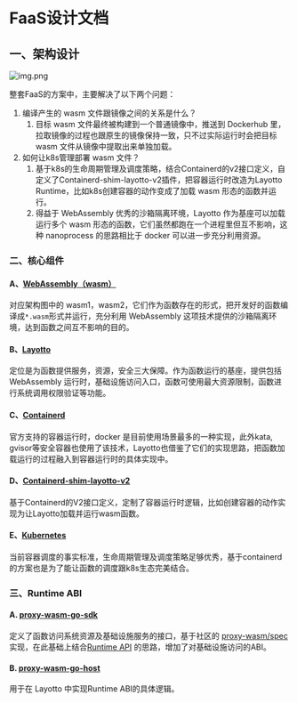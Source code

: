 # FaaS设计文档

## 一、架构设计

![img.png](/img/faas/faas-design.jpg)

整套FaaS的方案中，主要解决了以下两个问题：
1. 编译产生的 wasm 文件跟镜像之间的关系是什么？
   1. 目标 wasm 文件最终被构建到一个普通镜像中，推送到 Dockerhub 里，拉取镜像的过程也跟原生的镜像保持一致，只不过实际运行时会把目标 wasm 文件从镜像中提取出来单独加载。
2. 如何让k8s管理部署 wasm 文件？
   1. 基于k8s的生命周期管理及调度策略，结合Containerd的v2接口定义，自定义了Containerd-shim-layotto-v2插件，把容器运行时改造为Layotto Runtime，比如k8s创建容器的动作变成了加载 wasm 形态的函数并运行。
   2. 得益于 WebAssembly 优秀的沙箱隔离环境，Layotto 作为基座可以加载运行多个 wasm 形态的函数，它们虽然都跑在一个进程里但互不影响，这种 nanoprocess 的思路相比于 docker 可以进一步充分利用资源。

### 二、核心组件

#### A、[WebAssembly（wasm）](https://webassembly.org/)

对应架构图中的 wasm1，wasm2，它们作为函数存在的形式，把开发好的函数编译成`*.wasm`形式并运行，充分利用 WebAssembly 这项技术提供的沙箱隔离环境，达到函数之间互不影响的目的。

#### B、[Layotto](https://github.com/mosn/layotto)

定位是为函数提供服务，资源，安全三大保障。作为函数运行的基座，提供包括 WebAssembly 运行时，基础设施访问入口，函数可使用最大资源限制，函数进行系统调用权限验证等功能。

#### C、[Containerd](https://containerd.io/)

官方支持的容器运行时，docker 是目前使用场景最多的一种实现，此外kata, gvisor等安全容器也使用了该技术，Layotto也借鉴了它们的实现思路，把函数加载运行的过程融入到容器运行时的具体实现中。

#### D、[Containerd-shim-layotto-v2](https://github.com/layotto/containerd-wasm)

基于Containerd的V2接口定义，定制了容器运行时逻辑，比如创建容器的动作实现为让Layotto加载并运行wasm函数。

#### E、[Kubernetes](https://kubernetes.io/)

当前容器调度的事实标准，生命周期管理及调度策略足够优秀，基于containerd的方案也是为了能让函数的调度跟k8s生态完美结合。

### 三、Runtime ABI

#### A. [proxy-wasm-go-sdk](https://github.com/layotto/proxy-wasm-go-sdk)

定义了函数访问系统资源及基础设施服务的接口，基于社区的 [proxy-wasm/spec](https://github.com/proxy-wasm/spec) 实现，在此基础上结合[Runtime API](https://github.com/mosn/layotto/blob/main/spec/proto/runtime/v1/runtime.proto) 的思路，增加了对基础设施访问的ABI。

#### B. [proxy-wasm-go-host](https://github.com/layotto/proxy-wasm-go-host)

用于在 Layotto 中实现Runtime ABI的具体逻辑。

